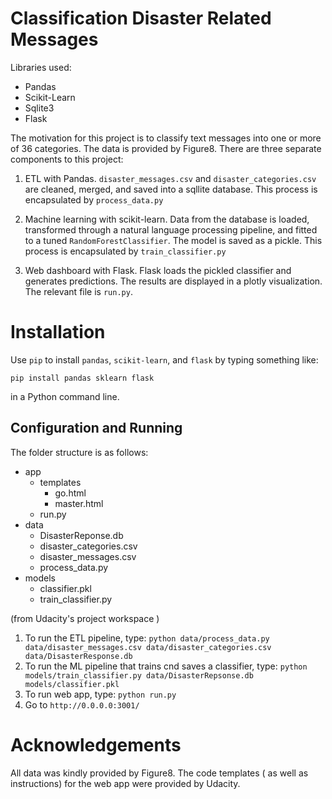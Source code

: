 # Classification Disaster Related Messages

Libraries used: 
- Pandas 
- Scikit-Learn
- Sqlite3
- Flask

The motivation for this project is to classify text messages into one or more of 36 categories. The data is provided by Figure8. There are three separate components to this project: 

1. ETL with Pandas. `disaster_messages.csv` and `disaster_categories.csv` are cleaned, merged, and saved into a sqllite database. This process is encapsulated by `process_data.py`  

2. Machine learning with scikit-learn. Data from the database is loaded, transformed through a natural language processing pipeline, and fitted to a tuned `RandomForestClassifier`. The model is saved as a pickle. This process is encapsulated by `train_classifier.py`

3. Web dashboard with Flask. Flask loads the pickled classifier and generates predictions. The results are displayed in a plotly visualization. The relevant file is `run.py`. 

# Installation 
 
Use `pip` to install `pandas`, `scikit-learn`, and `flask` by typing something like: 

`pip install pandas sklearn flask`

in a Python command line. 

## Configuration and Running

The folder structure is as follows: 

- app
  - templates
    - go.html
    - master.html
  - run.py
- data
  - DisasterReponse.db
  - disaster_categories.csv
  - disaster_messages.csv
  - process_data.py
- models
  - classifier.pkl
  - train_classifier.py

(from Udacity's project workspace )
1. To run the ETL pipeline, type: 
    `python data/process_data.py data/disaster_messages.csv data/disaster_categories.csv data/DisasterResponse.db`
2. To run the ML pipeline that trains cnd saves a classifier, type: 
    `python models/train_classifier.py data/DisasterRepsonse.db models/classifier.pkl`
3. To run web app, type: 
   `python run.py`
4. Go to `http://0.0.0.0:3001/`

# Acknowledgements
All data was kindly provided by Figure8. The code templates ( as well as instructions) for the web app were provided by Udacity.  



